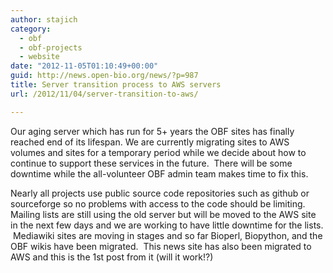 ```yaml
---
author: stajich
category:
  - obf
  - obf-projects
  - website
date: "2012-11-05T01:10:49+00:00"
guid: http://news.open-bio.org/news/?p=987
title: Server transition process to AWS servers
url: /2012/11/04/server-transition-to-aws/

---
```

Our aging server which has run for 5+ years the OBF sites has finally reached end of its lifespan. We are currently migrating sites to AWS volumes and sites for a temporary period while we decide about how to continue to support these services in the future.  There will be some downtime while the all-volunteer OBF admin team makes time to fix this.

Nearly all projects use public source code repositories such as github or sourceforge so no problems with access to the code should be limiting. Mailing lists are still using the old server but will be moved to the AWS site in the next few days and we are working to have little downtime for the lists.  Mediawiki sites are moving in stages and so far Bioperl, Biopython, and the OBF wikis have been migrated.  This news site has also been migrated to AWS and this is the 1st post from it (will it work!?)
